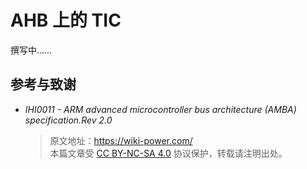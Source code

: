 # AHB 上的 TIC

撰写中……

## 参考与致谢

- _IHI0011 - ARM advanced microcontroller bus architecture (AMBA) specification.Rev 2.0_

  > 原文地址：<https://wiki-power.com/>  
  > 本篇文章受 [CC BY-NC-SA 4.0](https://creativecommons.org/licenses/by/4.0/deed.zh) 协议保护，转载请注明出处。
